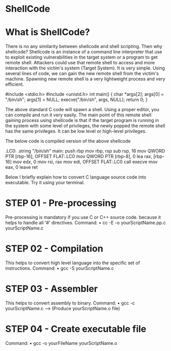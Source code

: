 # ShellCode

# What is ShellCode?

There is no any similarity between shellcode and shell scripting. Then why shellcode? Shellcode is an instance of 
a command line interpreter that use to exploit existing vulnerabilities in the target system or a program to get remote shell. 
Attackers could use that remote shell to access and more interaction with the victim's system (Target System). 
It is very simple. Using several lines of code, we can gain the new remote shell from the victim's machine. 
Spawning new remote shell is a very lightweight process and very efficient.

#include <stdio.h>
#include <unistd.h>
int main()
{
	char *args[2];
	args[0] = "/bin/sh";
	args[1] = NULL;
	execve("/bin/sh", args, NULL);
	return 0;
}

The above standard C code will spawn a shell. Using a proper editor, you can compile and run it very easily. The main point 
of this remote shell gaining process using shellcode is that if the target program is running in the system with 
some level of privileges, the newly popped the remote shell has the same privileges. 
It can be low level or high-level privileges.

The below code is compiled version of the above shellcode

.LC0:
        .string "/bin/sh"
main:
        push    rbp
        mov     rbp, rsp
        sub     rsp, 16
        mov     QWORD PTR [rbp-16], OFFSET FLAT:.LC0
        mov     QWORD PTR [rbp-8], 0
        lea     rax, [rbp-16]
        mov     edx, 0
        mov     rsi, rax
        mov     edi, OFFSET FLAT:.LC0
        call    execve
        mov     eax, 0
        leave
        ret

Below I briefly explain how to convert C language source code into executable. Try it using your terminal.

# STEP 01 - Pre-processing

Pre-processing is mandatory if you use C or C++ source code. because it helps to handle all '#' directives.
Command:
•	cc -E -o yourScriptName.pp.c yourScriptName.c

# STEP 02 - Compilation

This helps to convert high level language into the specific set of instructions.
Command:
•	gcc -S yourScriptName.c

# STEP 03 - Assembler

This helps to convert assembly to binary.
Command:
•	gcc -c yourScriptName.c --> (Produce yourScriptName.o file)

# STEP 04 - Create executable file

Command:
•	gcc -o yourFileName yourScriptName.o

